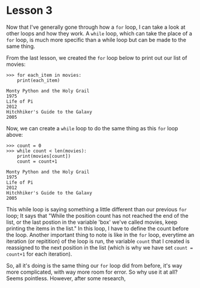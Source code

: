 # Lesson 3

Now that I've generally gone through how a `for` loop, I can take a look at other loops and how they work. A `while` loop, which can take the place of a `for` loop, is much more specific than a while loop but can be made to the same thing.

From the last lesson, we created the `for` loop below to print out our list of movies:

```
>>> for each_item in movies:
    print(each_item)

Monty Python and the Holy Grail
1975
Life of Pi
2012
Hitchhiker's Guide to the Galaxy
2005
```

Now, we can create a `while` loop to do the same thing as this `for` loop above:
```
>>> count = 0
>>> while count < len(movies):
	print(movies[count])
	count = count+1

Monty Python and the Holy Grail
1975
Life of Pi
2012
Hitchhiker's Guide to the Galaxy
2005
```
This while loop is saying something a little different than our previous `for` loop; It says that "While the position count has not reached the end of the list, or the last postion in the variable 'box' we've called movies, keep printing the items in the list." In this loop, I have to define the count before the loop. Another important thing to note is like in the `for` loop, everytime an iteration (or repitition) of the loop is run, the variable `count` that I created is reassigned to the next position in the list (which is why we have set `count = count+1` for each iteration).

So, all it's doing is the same thing our `for` loop did from before, it's way more complicated, with way more room for error. So why use it at all? Seems pointless. However, after some research, 
